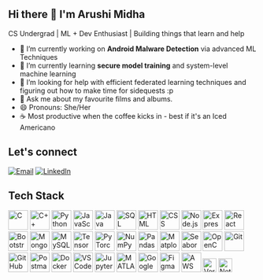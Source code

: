 ## Hi there 👋 I'm Arushi Midha
CS Undergrad | ML + Dev Enthusiast | Building things that learn and help


- 🔭 I’m currently working on **Android Malware Detection** via advanced ML Techniques
- 🌱 I’m currently learning **secure model training** and system-level machine learning
- 🤔 I’m looking for help with efficient federated learning techniques and figuring out how to make time for sidequests :p
- 💬 Ask me about my favourite films and albums.
- 😄 Pronouns: She/Her
- ☕ Most productive when the coffee kicks in - best if it's an Iced Americano

## Let's connect

[![Email](https://img.shields.io/badge/Email-D14836?style=for-the-badge&logo=gmail&logoColor=white)](mailto:arushimidha15@gmail.com)
[![LinkedIn](https://img.shields.io/badge/LinkedIn-blue?style=for-the-badge&logo=linkedin&logoColor=white)](https://linkedin.com/in/midha-arushi)



## Tech Stack

<p align="left">
  <!-- Programming Languages -->
  <img src="https://cdn.jsdelivr.net/gh/devicons/devicon/icons/c/c-original.svg" width="40" alt="C"/>
  <img src="https://cdn.jsdelivr.net/gh/devicons/devicon/icons/cplusplus/cplusplus-original.svg" width="40" alt="C++"/>
  <img src="https://cdn.jsdelivr.net/gh/devicons/devicon/icons/python/python-original.svg" width="40" alt="Python"/>
  <img src="https://cdn.jsdelivr.net/gh/devicons/devicon/icons/javascript/javascript-original.svg" width="40" alt="JavaScript"/>
  <img src="https://cdn.jsdelivr.net/gh/devicons/devicon/icons/java/java-original.svg" width="40" alt="Java"/>
  <img src="https://img.icons8.com/color/48/sql.png" width="40" alt="SQL"/>
  
  <!-- Web Development -->
  <img src="https://cdn.jsdelivr.net/gh/devicons/devicon/icons/html5/html5-original.svg" width="40" alt="HTML"/>
  <img src="https://cdn.jsdelivr.net/gh/devicons/devicon/icons/css3/css3-original.svg" width="40" alt="CSS"/>
  <img src="https://cdn.jsdelivr.net/gh/devicons/devicon/icons/nodejs/nodejs-original.svg" width="40" alt="Node.js"/>
  <img src="https://cdn.jsdelivr.net/gh/devicons/devicon/icons/express/express-original.svg" width="40" alt="Express"/>
  <img src="https://cdn.jsdelivr.net/gh/devicons/devicon/icons/react/react-original.svg" width="40" alt="React"/>
  <img src="https://cdn.jsdelivr.net/gh/devicons/devicon/icons/bootstrap/bootstrap-original.svg" width="40" alt="Bootstrap"/>
  <img src="https://cdn.jsdelivr.net/gh/devicons/devicon/icons/mongodb/mongodb-original.svg" width="40" alt="MongoDB"/>
  <img src="https://cdn.jsdelivr.net/gh/devicons/devicon/icons/mysql/mysql-original.svg" width="40" alt="MySQL"/>
  
  <!-- ML Libraries -->
  <img src="https://cdn.jsdelivr.net/gh/devicons/devicon/icons/tensorflow/tensorflow-original.svg" width="40" alt="TensorFlow"/>
  <img src="https://cdn.jsdelivr.net/gh/devicons/devicon/icons/pytorch/pytorch-original.svg" width="40" alt="PyTorch"/>
  <img src="https://cdn.jsdelivr.net/gh/devicons/devicon/icons/numpy/numpy-original.svg" width="40" alt="NumPy"/>
  <img src="https://cdn.jsdelivr.net/gh/devicons/devicon/icons/pandas/pandas-original.svg" width="40" alt="Pandas"/>
  <img src="https://cdn.jsdelivr.net/gh/devicons/devicon/icons/matplotlib/matplotlib-original.svg" width="40" alt="Matplotlib"/>
  <img src="https://img.icons8.com/external-soft-fill-juicy-fish/60/000000/external-seaborn-a-collection-of-different-python-libraries-soft-fill-soft-fill-juicy-fish.png" width="40" alt="Seaborn"/>
  <img src="https://upload.wikimedia.org/wikipedia/commons/1/10/OpenCV_Logo_with_text_svg_version.svg" width="40" alt="OpenCV"/>
  
  <!-- Tools -->
  <img src="https://cdn.jsdelivr.net/gh/devicons/devicon/icons/git/git-original.svg" width="40" alt="Git"/>
  <img src="https://cdn.jsdelivr.net/gh/devicons/devicon/icons/github/github-original.svg" width="40" alt="GitHub"/>
  <img src="https://img.icons8.com/external-tal-revivo-color-tal-revivo/48/000000/external-postman-is-the-only-complete-api-development-environment-logo-color-tal-revivo.png" width="40" alt="Postman"/>
  <img src="https://cdn.jsdelivr.net/gh/devicons/devicon/icons/docker/docker-original.svg" width="40" alt="Docker"/>
  <img src="https://cdn.jsdelivr.net/gh/devicons/devicon/icons/vscode/vscode-original.svg" width="40" alt="VS Code"/>
  <img src="https://cdn.jsdelivr.net/gh/devicons/devicon/icons/jupyter/jupyter-original.svg" width="40" alt="Jupyter"/>
  <img src="https://img.icons8.com/fluency/48/000000/matlab.png" width="40" alt="MATLAB"/>
  <img src="https://img.icons8.com/color/48/000000/google-colab.png" width="40" alt="Google Colab"/>
  <img src="https://cdn.jsdelivr.net/gh/devicons/devicon/icons/figma/figma-original.svg" width="40" alt="Figma"/>



  
  <!-- Cloud -->
  <img src="https://cdn.jsdelivr.net/gh/devicons/devicon/icons/amazonwebservices/amazonwebservices-original.svg" width="40" alt="AWS"/>
  <img src="https://img.shields.io/badge/Vercel-000000?style=for-the-badge&logo=vercel&logoColor=white" height="28" alt="Vercel"/>
  <img src="https://img.shields.io/badge/Netlify-00C7B7?style=for-the-badge&logo=netlify&logoColor=white" height="28" alt="Netlify"/>
</p>



